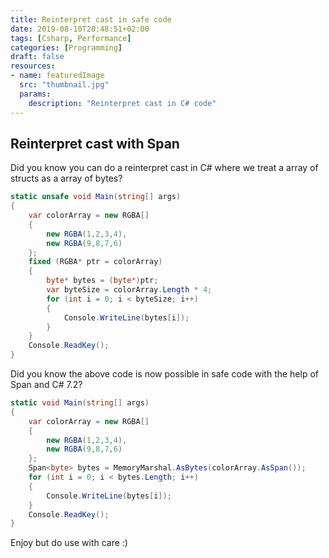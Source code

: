 ```yaml
---
title: Reinterpret cast in safe code
date: 2019-08-10T20:48:51+02:00
tags: [Csharp, Performance]
categories: [Programming]
draft: false
resources:
- name: featuredImage
  src: "thumbnail.jpg"
  params:
    description: "Reinterpret cast in C# code"
---
```


## Reinterpret cast with Span
Did you know you can do a reinterpret cast in C# where we treat a array of structs as a array of bytes?
```cs
static unsafe void Main(string[] args)
{
    var colorArray = new RGBA[]
    {
        new RGBA(1,2,3,4),
        new RGBA(9,8,7,6)
    };
    fixed (RGBA* ptr = colorArray)
    {
        byte* bytes = (byte*)ptr;
        var byteSize = colorArray.Length * 4;
        for (int i = 0; i < byteSize; i++)
        {
            Console.WriteLine(bytes[i]);
        }
    }
    Console.ReadKey();
}
```
Did you know the above code is now possible in safe code with the help of Span<T> and C# 7.2?
```cs
static void Main(string[] args)
{
    var colorArray = new RGBA[]
    {
        new RGBA(1,2,3,4),
        new RGBA(9,8,7,6)
    };
    Span<byte> bytes = MemoryMarshal.AsBytes(colorArray.AsSpan());
    for (int i = 0; i < bytes.Length; i++)
    {
        Console.WriteLine(bytes[i]);
    }
    Console.ReadKey();
}
```
Enjoy but do use with care :)